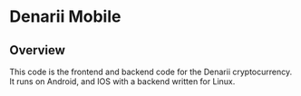 # Denarii Mobile

## Overview 

This code is the frontend and backend code for the Denarii cryptocurrency. It runs on Android, and IOS with a backend written for Linux.